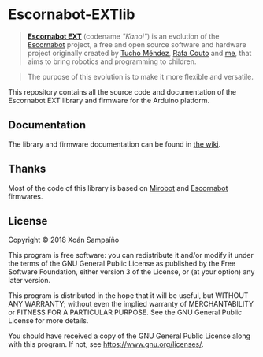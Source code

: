 # Escornabot-EXTlib

> [**Escornabot EXT**](https://ext.escornabot.org/) (codename *"Kanoi"*) is an evolution of the [Escornabot](https://github.com/escornabot) project, a free and open source software and hardware project originally created by [Tucho Méndez](https://github.com/procastino), [Rafa Couto](https://github.com/rafacouto) and [me](https://gitlab.com/xoan), that aims to bring robotics and programming to children.

> The purpose of this evolution is to make it more flexible and versatile.

This repository contains all the source code and documentation of the Escornabot EXT library and firmware for the Arduino platform.

## Documentation

The library and firmware documentation can be found in [the wiki](https://gitlab.com/xoan/escornabot-extlib/wikis/home).

## Thanks

Most of the code of this library is based on [Mirobot](https://github.com/mirobot) and [Escornabot](https://github.com/escornabot) firmwares.

## License

Copyright © 2018 Xoán Sampaíño

This program is free software: you can redistribute it and/or modify
it under the terms of the GNU General Public License as published by
the Free Software Foundation, either version 3 of the License, or
(at your option) any later version.

This program is distributed in the hope that it will be useful,
but WITHOUT ANY WARRANTY; without even the implied warranty of
MERCHANTABILITY or FITNESS FOR A PARTICULAR PURPOSE.  See the
GNU General Public License for more details.

You should have received a copy of the GNU General Public License
along with this program.  If not, see <https://www.gnu.org/licenses/>.
